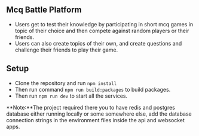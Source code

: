 ## Mcq Battle Platform
* Users get to test their knowledge by participating in short mcq games in topic of their choice and then compete against random players or their friends.
* Users can also create topics of their own, and create questions and challenge their friends to play their game.

## Setup
* Clone the repository and run
  `npm install`
* Then run command `npm run build:packages` to build packages.
* Then run `npm run dev` to start all the services.

**Note:**The project required there you to have redis and postgres database either running locally or some somewhere else, add the database connection strings in the environment files inside the api and websocket apps.
